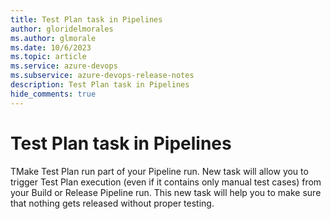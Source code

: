 ```yaml
---
title: Test Plan task in Pipelines
author: gloridelmorales
ms.author: glmorale
ms.date: 10/6/2023
ms.topic: article
ms.service: azure-devops
ms.subservice: azure-devops-release-notes
description: Test Plan task in Pipelines
hide_comments: true
---
```


# Test Plan task in Pipelines

TMake Test Plan run part of your Pipeline run. New task will allow you to trigger Test Plan execution (even if it contains only manual test cases) from your Build or Release Pipeline run. This new task will help you to make sure that nothing gets released without proper testing. 